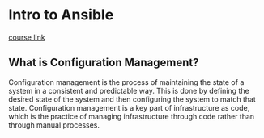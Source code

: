 # Intro to Ansible

[course link](https://cloudacademy.com/course/what-is-configuration-management/general-concepts-1/?context_id=23&context_resource=lp)

## What is Configuration Management?

Configuration management is the process of maintaining the state of a system in a consistent and predictable way. This is done by defining the desired state of the system and then configuring the system to match that state. Configuration management is a key part of infrastructure as code, which is the practice of managing infrastructure through code rather than through manual processes.